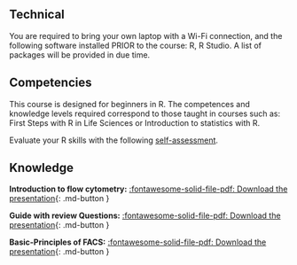 ## Technical

You are required to bring your own laptop with a Wi-Fi connection, and the following software installed PRIOR to the course: R, R Studio. A list of packages will be provided in due time.

## Competencies

This course is designed for beginners in R. The competences and knowledge levels required correspond to those taught in courses such as: First Steps with R in Life Sciences or Introduction to statistics with R.

Evaluate your R skills with the following [self-assessment](https://docs.google.com/forms/d/e/1FAIpQLSdIyeuabd_ZOWXgI1MWHapmaOMu20L9ESkLDZiWnpmkpujyOg/viewform).


## Knowledge

**Introduction to flow cytometry:**
[:fontawesome-solid-file-pdf: Download the presentation](assets/pdf/1_Introduction-to-flow-cytometry%20by%20Melbourne%20University.pdf){: .md-button }

**Guide with review Questions:**
[:fontawesome-solid-file-pdf: Download the presentation](assets/pdf/2_Guide-with-REVIEW-Questions%20by%20BD%20biosciences.pdf){: .md-button }

**Basic-Principles of FACS:**
[:fontawesome-solid-file-pdf: Download the presentation](assets/pdf/3_Basic-Principles%20by%20University%20of%20California.pdf){: .md-button }
